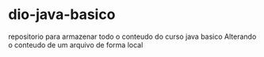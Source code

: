 # dio-java-basico
repositorio para armazenar todo o conteudo do curso java basico
Alterando o conteudo de um arquivo de forma local